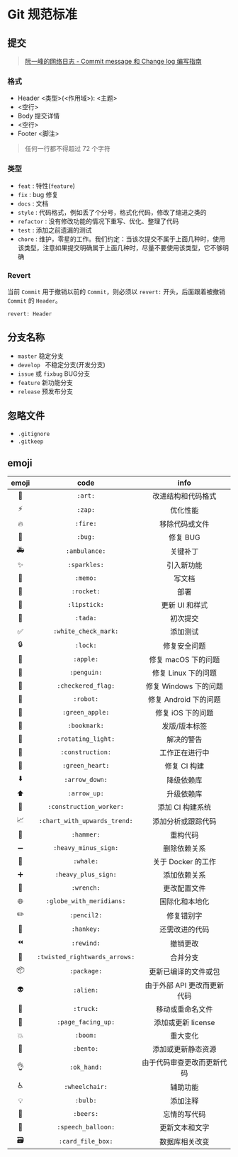 # Git 规范标准

## 提交

> [阮一峰的网络日志 - Commit message 和 Change log 编写指南](http://www.ruanyifeng.com/blog/2016/01/commit_message_change_log.html)

### 格式

- Header <类型>(<作用域>): <主题>
- <空行>
- Body 提交详情
- <空行>
- Footer <脚注>

> 任何一行都不得超过 72 个字符

### 类型

- `feat` : 特性(`feature`)
- `fix` : bug 修复
- `docs` : 文档
- `style` : 代码格式，例如丢了个分号，格式化代码，修改了缩进之类的
- `refactor` : 没有修改功能的情况下重写、优化、整理了代码
- `test` : 添加之前遗漏的测试
- `chore` : 维护，零星的工作。我们约定：当该次提交不属于上面几种时，使用该类型，注意如果提交明确属于上面几种时，尽量不要使用该类型，它不够明确

### Revert

当前 `Commit` 用于撤销以前的 `Commit`，则必须以 `revert:` 开头，后面跟着被撤销 `Commit` 的 `Header`。

`revert: Header`

## 分支名称

- `master` 稳定分支
- `develop ` 不稳定分支(开发分支)
- `issue` 或 `fixbug` BUG分支
- `feature` 新功能分支
- `release` 预发布分支

## 忽略文件

- `.gitignore`
- `.gitkeep`

## emoji

| emoji                       | code                          | info                        |
| :-------------------------: | :---------------------------: | :-------------------------: |
| :art:                       | `:art:`                       | 改进结构和代码格式          |
| :zap:                       | `:zap:`                       | 优化性能                    |
| :fire:                      | `:fire:`                      | 移除代码或文件              |
| :bug:                       | `:bug:`                       | 修复 BUG                    |
| :ambulance:                 | `:ambulance:`                 | 关键补丁                    |
| :sparkles:                  | `:sparkles:`                  | 引入新功能                  |
| :memo:                      | `:memo:`                      | 写文档                      |
| :rocket:                    | `:rocket:`                    | 部署                        |
| :lipstick:                  | `:lipstick:`                  | 更新 UI 和样式              |
| :tada:                      | `:tada:`                      | 初次提交                    |
| :white_check_mark:          | `:white_check_mark:`          | 添加测试                    |
| :lock:                      | `:lock:`                      | 修复安全问题                |
| :apple:                     | `:apple:`                     | 修复 macOS 下的问题         |
| :penguin:                   | `:penguin:`                   | 修复 Linux 下的问题         |
| :checkered_flag:            | `:checkered_flag:`            | 修复 Windows 下的问题       |
| :robot:                     | `:robot:`                     | 修复 Android 下的问题       |
| :green_apple:               | `:green_apple:`               | 修复 iOS 下的问题           |
| :bookmark:                  | `:bookmark:`                  | 发版/版本标签               |
| :rotating_light:            | `:rotating_light:`            | 解决的警告                  |
| :construction:              | `:construction:`              | 工作正在进行中              |
| :green_heart:               | `:green_heart:`               | 修复 CI 构建                |
| :arrow_down:                | `:arrow_down:`                | 降级依赖库                  |
| :arrow_up:                  | `:arrow_up:`                  | 升级依赖库                  |
| :construction_worker:       | `:construction_worker:`       | 添加 CI 构建系统            |
| :chart_with_upwards_trend:  | `:chart_with_upwards_trend:`  | 添加分析或跟踪代码          |
| :hammer:                    | `:hammer:`                    | 重构代码                    |
| :heavy_minus_sign:          | `:heavy_minus_sign:`          | 删除依赖关系                |
| :whale:                     | `:whale:`                     | 关于 Docker 的工作          |
| :heavy_plus_sign:           | `:heavy_plus_sign:`           | 添加依赖关系                |
| :wrench:                    | `:wrench:`                    | 更改配置文件                |
| :globe_with_meridians:      | `:globe_with_meridians:`      | 国际化和本地化              |
| :pencil2:                   | `:pencil2:`                   | 修复错别字                  |
| :hankey:                    | `:hankey:`                    | 还需改进的代码              |
| :rewind:                    | `:rewind:`                    | 撤销更改                    |
| :twisted_rightwards_arrows: | `:twisted_rightwards_arrows:` | 合并分支                    |
| :package:                   | `:package:`                   | 更新已编译的文件或包        |
| :alien:                     | `:alien:`                     | 由于外部 API 更改而更新代码 |
| :truck:                     | `:truck:`                     | 移动或重命名文件            |
| :page_facing_up:            | `:page_facing_up:`            | 添加或更新 license          |
| :boom:                      | `:boom:`                      | 重大变化                    |
| :bento:                     | `:bento:`                     | 添加或更新静态资源          |
| :ok_hand:                   | `:ok_hand:`                   | 由于代码审查更改而更新代码  |
| :wheelchair:                | `:wheelchair:`                | 辅助功能                    |
| :bulb:                      | `:bulb:`                      | 添加注释                    |
| :beers:                     | `:beers:`                     | 忘情的写代码                |
| :speech_balloon:            | `:speech_balloon:`            | 更新文本和文字              |
| :card_file_box:             | `:card_file_box:`             | 数据库相关改变              |
